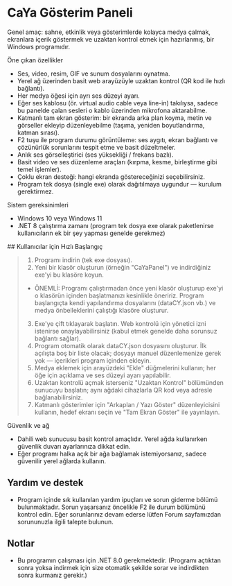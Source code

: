 # CaYa Gösterim Paneli

Genel amaç: sahne, etkinlik veya gösterimlerde kolayca medya çalmak, ekranlara içerik göstermek ve uzaktan kontrol etmek için hazırlanmış, bir Windows programıdır.

Öne çıkan özellikler
- Ses, video, resim, GIF ve sunum dosyalarını oynatma.
- Yerel ağ üzerinden basit web arayüzüyle uzaktan kontrol (QR kod ile hızlı bağlantı).
- Her medya öğesi için ayrı ses düzeyi ayarı.
- Eğer ses kablosu (ör. virtual audio cable veya line-in) takılıysa, sadece bu panelde çalan sesleri o kablo üzerinden mikrofona aktarabilme.
- Katmanlı tam ekran gösterim: bir ekranda arka plan koyma, metin ve görseller ekleyip düzenleyebilme (taşıma, yeniden boyutlandırma, katman sırası).
- F2 tuşu ile program durumu görüntüleme: ses aygıtı, ekran bağlantı ve çözünürlük sorunlarını tespit etme ve basit düzeltmeler.
- Anlık ses görselleştirici (ses yüksekliği / frekans bazlı).
- Basit video ve ses düzenleme araçları (kırpma, kesme, birleştirme gibi temel işlemler).
- Çoklu ekran desteği: hangi ekranda göstereceğinizi seçebilirsiniz.
- Program tek dosya (single exe) olarak dağıtılmaya uygundur — kurulum gerektirmez.


Sistem gereksinimleri
- Windows 10 veya Windows 11
- .NET 8 çalıştırma zamanı (program tek dosya exe olarak paketlenirse kullanıcıların ek bir şey yapması genelde gerekmez)


## Kullanıcılar için Hızlı Başlangıç
> 1. Programı indirin (tek exe dosyası).
> 2. Yeni bir klasör oluşturun (örneğin "CaYaPanel") ve indirdiğiniz exe'yi bu klasöre koyun.
>   - ÖNEMLİ: Programı çalıştırmadan önce yeni klasör oluşturup exe'yi o klasörün içinden başlatmanızı kesinlikle öneririz. Program başlangıçta kendi yapılandırma dosyalarını (dataCY.json vb.) ve medya önbelleklerini çalıştığı klasöre oluşturur.
> 3. Exe'ye çift tıklayarak başlatın. Web kontrolü için yönetici izni istenirse onaylayabilirsiniz (kabul etmek genelde daha sorunsuz bağlantı sağlar).
> 4. Program otomatik olarak dataCY.json dosyasını oluşturur. İlk açılışta boş bir liste olacak; dosyayı manuel düzenlemenize gerek yok — içerikleri program içinden ekleyin.
> 5. Medya eklemek için arayüzdeki "Ekle" düğmelerini kullanın; her öğe için açıklama ve ses düzeyi ayarı yapılabilir.
> 6. Uzaktan kontrolü açmak isterseniz "Uzaktan Kontrol" bölümünden sunucuyu başlatın; aynı ağdaki cihazlarla QR kod veya adresle bağlanabilirsiniz.
> 7. Katmanlı gösterimler için "Arkaplan / Yazı Göster" düzenleyicisini kullanın, hedef ekranı seçin ve "Tam Ekran Göster" ile yayınlayın.


Güvenlik ve ağ
- Dahili web sunucusu basit kontrol amaçlıdır. Yerel ağda kullanırken güvenlik duvarı ayarlarınıza dikkat edin.
- Eğer programı halka açık bir ağa bağlamak istemiyorsanız, sadece güvenilir yerel ağlarda kullanın.

## Yardım ve destek
- Program içinde sık kullanılan yardım ipuçları ve sorun giderme bölümü bulunmaktadır. Sorun yaşarsanız öncelikle F2 ile durum bölümünü kontrol edin. Eğer sorunlarınız devam ederse lütfen Forum sayfamızdan sorununuzla ilgili talepte bulunun.


## Notlar
- Bu programın çalışması için .NET 8.0 gerekmektedir. (Programı açtıktan sonra yoksa indirmek için size otomatik şekilde sorar ve indirdikten sonra kurmanız gerekir.)
